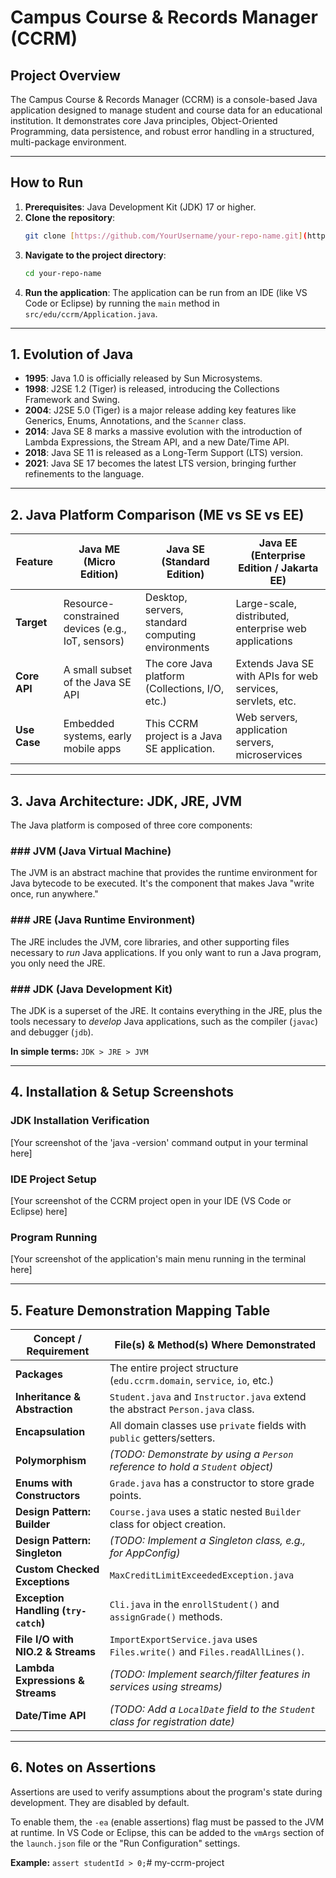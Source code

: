 # Campus Course & Records Manager (CCRM)

## Project Overview
The Campus Course & Records Manager (CCRM) is a console-based Java application designed to manage student and course data for an educational institution. It demonstrates core Java principles, Object-Oriented Programming, data persistence, and robust error handling in a structured, multi-package environment.

---

## How to Run
1.  **Prerequisites**: Java Development Kit (JDK) 17 or higher.
2.  **Clone the repository**: 
    ```bash
    git clone [https://github.com/YourUsername/your-repo-name.git](https://github.com/YourUsername/your-repo-name.git)
    ```
3.  **Navigate to the project directory**:
    ```bash
    cd your-repo-name
    ```
4.  **Run the application**: The application can be run from an IDE (like VS Code or Eclipse) by running the `main` method in `src/edu/ccrm/Application.java`.

---

## 1. Evolution of Java
* **1995**: Java 1.0 is officially released by Sun Microsystems.
* **1998**: J2SE 1.2 (Tiger) is released, introducing the Collections Framework and Swing.
* **2004**: J2SE 5.0 (Tiger) is a major release adding key features like Generics, Enums, Annotations, and the `Scanner` class.
* **2014**: Java SE 8 marks a massive evolution with the introduction of Lambda Expressions, the Stream API, and a new Date/Time API.
* **2018**: Java SE 11 is released as a Long-Term Support (LTS) version.
* **2021**: Java SE 17 becomes the latest LTS version, bringing further refinements to the language.

---

## 2. Java Platform Comparison (ME vs SE vs EE)

| Feature        | Java ME (Micro Edition)                          | Java SE (Standard Edition)                            | Java EE (Enterprise Edition / Jakarta EE)              |
|----------------|--------------------------------------------------|-------------------------------------------------------|--------------------------------------------------------|
| **Target** | Resource-constrained devices (e.g., IoT, sensors) | Desktop, servers, standard computing environments     | Large-scale, distributed, enterprise web applications  |
| **Core API** | A small subset of the Java SE API                | The core Java platform (Collections, I/O, etc.)       | Extends Java SE with APIs for web services, servlets, etc. |
| **Use Case** | Embedded systems, early mobile apps              | This CCRM project is a Java SE application.           | Web servers, application servers, microservices        |

---

## 3. Java Architecture: JDK, JRE, JVM

The Java platform is composed of three core components:

### ### JVM (Java Virtual Machine)
The JVM is an abstract machine that provides the runtime environment for Java bytecode to be executed. It's the component that makes Java "write once, run anywhere."

### ### JRE (Java Runtime Environment)
The JRE includes the JVM, core libraries, and other supporting files necessary to *run* Java applications. If you only want to run a Java program, you only need the JRE.

### ### JDK (Java Development Kit)
The JDK is a superset of the JRE. It contains everything in the JRE, plus the tools necessary to *develop* Java applications, such as the compiler (`javac`) and debugger (`jdb`).

**In simple terms:** `JDK > JRE > JVM`

---

## 4. Installation & Setup Screenshots

### JDK Installation Verification
[Your screenshot of the 'java -version' command output in your terminal here]

### IDE Project Setup
[Your screenshot of the CCRM project open in your IDE (VS Code or Eclipse) here]

### Program Running
[Your screenshot of the application's main menu running in the terminal here]

---

## 5. Feature Demonstration Mapping Table

| Concept / Requirement                | File(s) & Method(s) Where Demonstrated                               |
|--------------------------------------|----------------------------------------------------------------------|
| **Packages** | The entire project structure (`edu.ccrm.domain`, `service`, `io`, etc.) |
| **Inheritance & Abstraction** | `Student.java` and `Instructor.java` extend the abstract `Person.java` class. |
| **Encapsulation** | All domain classes use `private` fields with `public` getters/setters. |
| **Polymorphism** | *(TODO: Demonstrate by using a `Person` reference to hold a `Student` object)* |
| **Enums with Constructors** | `Grade.java` has a constructor to store grade points.                  |
| **Design Pattern: Builder** | `Course.java` uses a static nested `Builder` class for object creation. |
| **Design Pattern: Singleton** | *(TODO: Implement a Singleton class, e.g., for AppConfig)* |
| **Custom Checked Exceptions** | `MaxCreditLimitExceededException.java`                                 |
| **Exception Handling (`try-catch`)** | `Cli.java` in the `enrollStudent()` and `assignGrade()` methods.       |
| **File I/O with NIO.2 & Streams** | `ImportExportService.java` uses `Files.write()` and `Files.readAllLines()`. |
| **Lambda Expressions & Streams** | *(TODO: Implement search/filter features in services using streams)* |
| **Date/Time API** | *(TODO: Add a `LocalDate` field to the `Student` class for registration date)* |

---

## 6. Notes on Assertions

Assertions are used to verify assumptions about the program's state during development. They are disabled by default.

To enable them, the `-ea` (enable assertions) flag must be passed to the JVM at runtime. In VS Code or Eclipse, this can be added to the `vmArgs` section of the `launch.json` file or the "Run Configuration" settings.

**Example:** `assert studentId > 0;`#   m y - c c r m - p r o j e c t  
 
